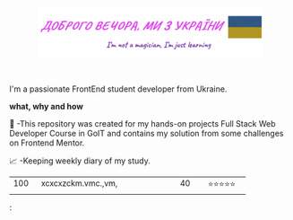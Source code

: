 <p align="center"><a href="https://github.com/dima-kyiv/"><img width="80%" src="./img/readme-header.png" /></a></p>

<br />

I'm a passionate FrontEnd student developer from Ukraine.

**what, why and how**

💼 -This repository was created for my hands-on projects Full Stack Web Developer Course in GoIT and contains my solution from some challenges on Frontend Mentor.

📈 -Keeping weekly diary of my study.

<table><tr><td valign="top" width="10%">
100
</td><td valign="top" width="50%">
xcxcxzckm.vmc.,vm,
</td><td valign="top" width="10%">
40
</td><td valign="top" width="15%">
⭐⭐⭐⭐⭐
</td></tr></table>

<!--
**dima-kyiv/dima-kyiv** is a ✨ _special_ ✨ repository because its `README.md` (this file) appears on your GitHub profile.

Here are some ideas to get you started:

- 🔭 I’m currently working on ...
- 🌱 I’m currently learning ...
- 👯 I’m looking to collaborate on ...
- 🤔 I’m looking for help with ...
- 💬 Ask me about ...
- 📫 How to reach me: ...
- 😄 Pronouns: ...
- ⚡ Fun fact: ...
  -->

:

